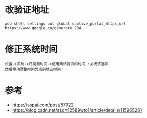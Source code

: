 # 改验证地址
`adb shell settings put global captive_portal_https_url https://www.google.cn/generate_204`
# 修正系统时间
```
设置->系统->日期和时间->使用网络提供的时间 :关闭该选项
然后手动调整时间为当前地区时间
```
# 参考
- https://sspai.com/post/57922
- https://blog.csdn.net/asdrt12589wto1/article/details/115965281
